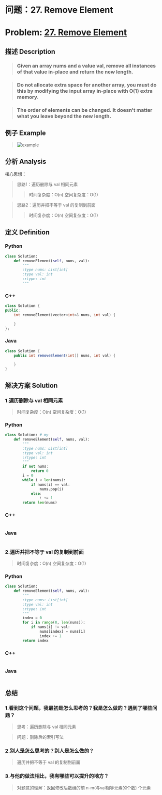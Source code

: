 
# 问题：27. Remove Element
# Problem: [27. Remove Element](https://leetcode.com/problems/remove-element/description/)

## 描述 Description
> ### Given an array nums and a value val, remove all instances of that value in-place and return the new length.

> ### Do not allocate extra space for another array, you must do this by modifying the input array in-place with O(1) extra memory.

> ### The order of elements can be changed. It doesn't matter what you leave beyond the new length.

## 例子 Example

> ![example](https://github.com/Decalogue/AlgorithmMap/blob/master/img/leetcode/27.png "example")

## 分析 Analysis

核心思想：
> 思路1：遍历删除与 val 相同元素
>> 时间复杂度：O(n)
>> 空间复杂度：O(1)

> 思路2：遍历并把不等于 val 的复制到前面
>> 时间复杂度：O(n)
>> 空间复杂度：O(1)

## 定义 Definition

### Python


```python
class Solution:
    def removeElement(self, nums, val):
        """
        :type nums: List[int]
        :type val: int
        :rtype: int
        """
```

### C++

```c++
class Solution {
public:
    int removeElement(vector<int>& nums, int val) {
        
    }
};
```

### Java

```java
class Solution {
    public int removeElement(int[] nums, int val) {
        
    }
}
```

## 解决方案 Solution

### 1.遍历删除与 val 相同元素

> 时间复杂度：O(n)
> 空间复杂度：O(1)

### Python


```python
class Solution: # my
    def removeElement(self, nums, val):
        """
        :type nums: List[int]
        :type val: int
        :rtype: int
        """
        if not nums:
            return 0
        i = 0
        while i < len(nums):
            if nums[i] == val:
                nums.pop(i)
            else:
                i += 1
        return len(nums) 
```

### C++

```c++

```

### Java

```java

```

### 2.遍历并把不等于 val 的复制到前面

> 时间复杂度：O(n)
> 空间复杂度：O(1)

### Python


```python
class Solution:
    def removeElement(self, nums, val):
        """
        :type nums: List[int]
        :type val: int
        :rtype: int
        """
        index = 0
        for i in range(0, len(nums)):
            if nums[i] != val:
                nums[index] = nums[i]
                index += 1
        return index
```

### C++

```c++

```

### Java

```Java

```

## 总结

### 1.看到这个问题，我最初是怎么思考的？我是怎么做的？遇到了哪些问题？
> 思考：遍历删除与 val 相同元素

> 问题：删除后的索引写法

### 2.别人是怎么思考的？别人是怎么做的？
> 遍历并把不等于 val 的复制到前面

### 3.与他的做法相比，我有哪些可以提升的地方？
> 对题意的理解：返回修改后数组的前 n-m(与val相等元素的个数) 个元素


```python

```
